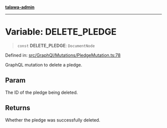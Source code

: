 [**talawa-admin**](../../../../README.md)

***

# Variable: DELETE\_PLEDGE

> `const` **DELETE\_PLEDGE**: `DocumentNode`

Defined in: [src/GraphQl/Mutations/PledgeMutation.ts:78](https://github.com/MayankJha014/talawa-admin/blob/0dd35cc200a4ed7562fa81ab87ec9b2a6facd18b/src/GraphQl/Mutations/PledgeMutation.ts#L78)

GraphQL mutation to delete a pledge.

## Param

The ID of the pledge being deleted.

## Returns

Whether the pledge was successfully deleted.
